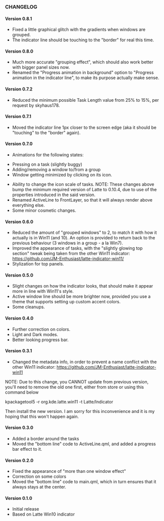 ### CHANGELOG

#### Version 0.8.1

* Fixed a little graphical glitch with the gradients when windows are grouped.
* The indicator line should be touching to the "border" for real this time.

#### Version 0.8.0

* Much more accurate "grouping effect", which should also work better with bigger panel sizes now.
* Renamed the "Progress animation in background" option to "Progress animation in the indicator line", to make its purpose actually make sense.

#### Version 0.7.2

* Reduced the minimum possible Task Length value from 25% to 15%, per request by skyhaus178.

#### Version 0.7.1

* Moved the indicator line 1px closer to the screen edge (aka it should be "touching" to the "border" again).

#### Version 0.7.0

* Animations for the following states:
 - Pressing on a task (slightly buggy)
 - Adding/removing a window to/from a group
 - Window getting minimized by clicking on its icon.
* Ability to change the icon scale of tasks.
NOTE: These changes above bump the minimum required version of Latte to 0.10.4, due to use of the properties introduced in the said version.
* Renamed ActiveLine to FrontLayer, so that it will always render above everything else.
* Some minor cosmetic changes.

#### Version 0.6.0

* Reduced the amount of "grouped windows" to 2, to match it with how it actually is in Win11 (and 10).
An option is provided to return back to the previous behaviour (3 windows in a group - a la Win7).
* Improved the appearance of tasks, with the "slightly glowing top section" tweak being taken from the other Win11 indicator: https://github.com/JM-Enthusiast/latte-indicator-win11/
* Stylization for top panels.

#### Version 0.5.0

* Slight changes on how the indicator looks, that should make it appear more in line with Win11's style.
* Active window line should be more brighter now, provided you use a theme that supports setting up custom accent colors.
* Some cleanups.

#### Version 0.4.0

* Further correction on colors.
* Light and Dark modes.
* Better looking progress bar.

#### Version 0.3.1

* Changed the metadata info, in order to prevent a name conflict with the other Win11 indicator: https://github.com/JM-Enthusiast/latte-indicator-win11

NOTE: Due to this change, you CANNOT update from previous version, you'll need to remove the old one first, either from store or using this command below

kpackagetool5 -r org.kde.latte.win11 -t Latte/Indicator

Then install the new version. I am sorry for this inconvenience and it is my hoping that this won't happen again.

#### Version 0.3.0

* Added a border around the tasks
* Moved the "bottom line" code to ActiveLine.qml, and added a progress bar effect to it.

#### Version 0.2.0

* Fixed the appearance of "more than one window effect"
* Correction on some colors
* Moved the "bottom line" code to main.qml, which in turn ensures that it always stays at the center.

#### Version 0.1.0

* Initial release
* Based on Latte Win10 indicator
